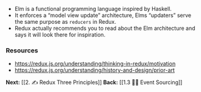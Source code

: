 - Elm is a functional programming language inspired by Haskell. 
- It enforces a “model view update” architecture, Elms “updaters” serve the same purpose as `reducers` in Redux.
- Redux actually recommends you to read about the Elm architecture and says it will look there for inspiration.

### Resources
- https://redux.js.org/understanding/thinking-in-redux/motivation
- https://redux.js.org/understanding/history-and-design/prior-art

**Next:** [[2. ✍️ Redux Three Principles]]
**Back:** [[1.3 👩‍🎤 Event Sourcing]]